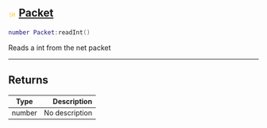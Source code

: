 ## ![shared](.gitbook/assets/shared.png) [Packet](home/Packet)



```lua
number Packet:readInt()
```

Reads a int from the net packet


------
## Returns

| Type   | Description |
| ------ | ----------: |
| number | No description |

